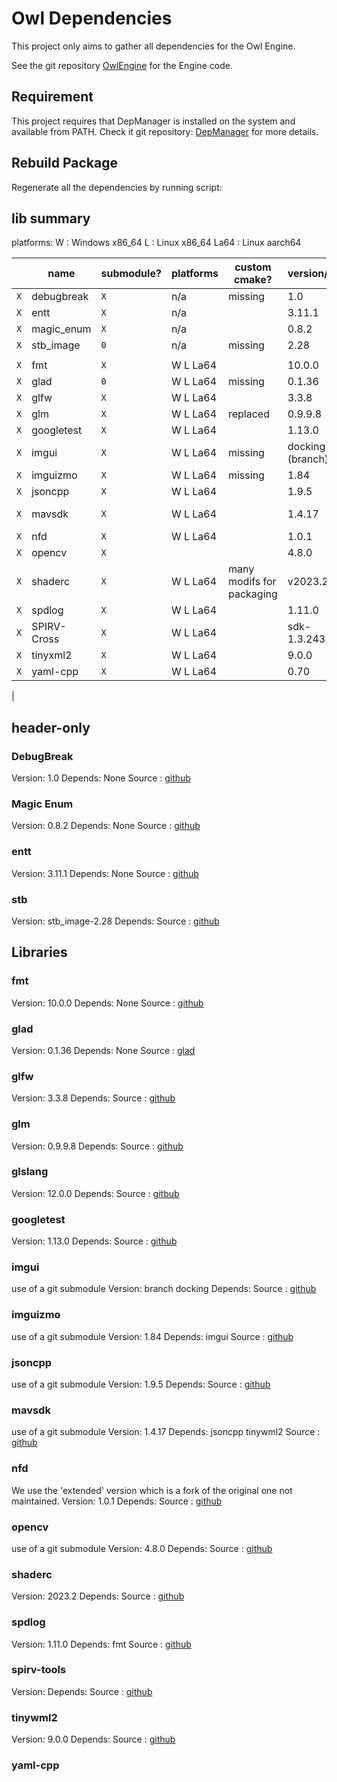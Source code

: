 # Owl Dependencies

This project only aims to gather all dependencies for the Owl Engine.

See the git repository [OwlEngine](https://github.com/Silmaen/Owl) for the Engine code.

## Requirement

This project requires that DepManager is installed on the system and available
from PATH. Check it git repository: [DepManager](https://github.com/Silmaen/DepManager)
for more details.

## Rebuild Package

Regenerate all the dependencies by running script:

## lib summary

platforms:
W : Windows x86_64
L : Linux x86_64
La64 : Linux aarch64

|     | name        | submodule? | platforms | custom cmake?             | version/tag      | dependency           | link                                                        |
|-----|-------------|------------|-----------|---------------------------|------------------|----------------------|-------------------------------------------------------------|
| `X` | debugbreak  | `X`        | n/a       | missing                   | 1.0              |                      | [github](https://github.com/scottt/debugbreak)              |
| `X` | entt        | `X`        | n/a       |                           | 3.11.1           |                      | [github](https://github.com/skypjack/entt)                  |
| `X` | magic_enum  | `X`        | n/a       |                           | 0.8.2            |                      | [github](https://github.com/Neargye/magic_enum)             |
| `X` | stb_image   | `0`        | n/a       | missing                   | 2.28             |                      | [github](https://github.com/nothings/stb)                   |
|     |             |            |           |                           |                  |                      |                                                             |
| `X` | fmt         | `X`        | W L La64  |                           | 10.0.0           |                      | [github](https://github.com/fmtlib/fmt)                     |
| `X` | glad        | `0`        | W L La64  | missing                   | 0.1.36           |                      | [glad](https://glad.dav1d.de/)                              |
| `X` | glfw        | `X`        | W L La64  |                           | 3.3.8            |                      | [github](https://github.com/glfw/glfw)                      |
| `X` | glm         | `X`        | W L La64  | replaced                  | 0.9.9.8          |                      | [github](https://github.com/g-truc/glm)                     |
| `X` | googletest  | `X`        | W L La64  |                           | 1.13.0           |                      | [github](https://github.com/google/googletest)              |
| `X` | imgui       | `X`        | W L La64  | missing                   | docking (branch) | glfw                 | [github](https://github.com/ocornut/imgui)                  |
| `X` | imguizmo    | `X`        | W L La64  | missing                   | 1.84             | imgui                | [github](https://github.com/CedricGuillemet/ImGuizmo)       |
| `X` | jsoncpp     | `X`        | W L La64  |                           | 1.9.5            |                      | [github](https://github.com/open-source-parsers/jsoncpp)    |
| `X` | mavsdk      | `X`        | W L La64  |                           | 1.4.17           | jsoncpp tinyxml2     | [github](https://github.com/mavlink/MAVSDK)                 |
| `X` | nfd         | `X`        | W L La64  |                           | 1.0.1            |                      | [github](https://github.com/btzy/nativefiledialog-extended) |
| `X` | opencv      | `X`        |           |                           | 4.8.0            |                      | [github](https://github.com/opencv/opencv)                  |
| `X` | shaderc     | `X`        | W L La64  | many modifs for packaging | v2023.2          | spirv-tools, glslang | [github](https://github.com/google/shaderc/)                |
| `X` | spdlog      | `X`        | W L La64  |                           | 1.11.0           | fmt                  | [github](https://github.com/gabime/spdlog)                  |
| `X` | SPIRV-Cross | `X`        | W L La64  |                           | sdk-1.3.243.0    |                      | [github](https://github.com/KhronosGroup/SPIRV-Cross)       |
| `X` | tinyxml2    | `X`        | W L La64  |                           | 9.0.0            |                      | [github](https://github.com/leethomason/tinyxml2)           |
| `X` | yaml-cpp    | `X`        | W L La64  |                           | 0.70             |                      | [github](https://github.com/jbeder/yaml-cpp)                |
|
## header-only

### DebugBreak

Version: 1.0
Depends: None
Source : [github](https://github.com/scottt/debugbreak)

### Magic Enum

Version: 0.8.2
Depends: None
Source : [github](https://github.com/Neargye/magic_enum)

### entt

Version: 3.11.1
Depends: None
Source : [github](https://github.com/skypjack/entt)

### stb

Version: stb_image-2.28
Depends:
Source : [github](https://github.com/nothings/stb)

## Libraries

### fmt

Version: 10.0.0
Depends: None
Source : [github](https://github.com/fmtlib/fmt)

### glad

Version: 0.1.36
Depends: None
Source : [glad](https://glad.dav1d.de/)

### glfw

Version: 3.3.8
Depends:
Source : [github](https://github.com/glfw/glfw)

### glm

Version: 0.9.9.8
Depends:
Source : [github](https://github.com/g-truc/glm)

### glslang

Version: 12.0.0
Depends:
Source : [gitbub](https://github.com/KhronosGroup/glslang)

### googletest

Version: 1.13.0
Depends:
Source : [github](https://github.com/google/googletest)

### imgui

use of a git submodule
Version: branch docking
Depends:
Source : [github](https://github.com/ocornut/imgui)

### imguizmo

use of a git submodule
Version: 1.84
Depends: imgui
Source : [github](https://github.com/CedricGuillemet/ImGuizmo)

### jsoncpp

use of a git submodule
Version: 1.9.5
Depends: 
Source : [github](https://github.com/CedricGuillemet/ImGuizmo)

### mavsdk

use of a git submodule
Version: 1.4.17
Depends: jsoncpp tinywml2
Source : [github](https://github.com/mavlink/MAVSDK)

### nfd

We use the 'extended' version which is a fork of the original one not maintained. 
Version: 1.0.1
Depends:
Source : [github](https://github.com/btzy/nativefiledialog-extended)

### opencv

use of a git submodule
Version: 4.8.0
Depends:
Source : [github](https://github.com/opencv/opencv)

### shaderc

Version: 2023.2
Depends:
Source : [github](https://github.com/google/shaderc/)

### spdlog

Version: 1.11.0
Depends: fmt
Source : [github](https://github.com/gabime/spdlog)

### spirv-tools

Version:
Depends:
Source : [github](https://github.com/KhronosGroup/SPIRV-Tools)

### tinywml2

Version: 9.0.0
Depends:
Source : [github](https://github.com/leethomason/tinyxml2)

### yaml-cpp


